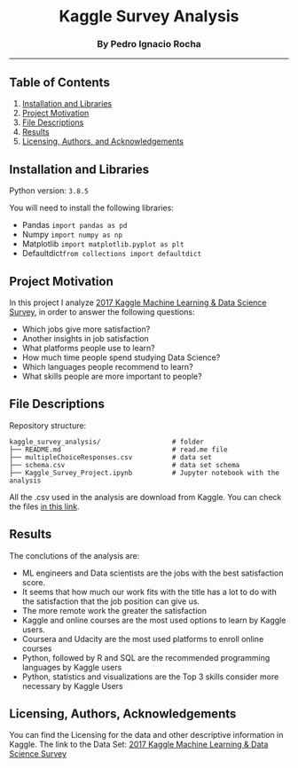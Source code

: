 # <center> Kaggle Survey Analysis </center>
### <center> By Pedro Ignacio Rocha </center>
-------

## Table of Contents

1. [Installation and Libraries](#installation)
2. [Project Motivation](#motivation)
3. [File Descriptions](#files)
4. [Results](#results)
5. [Licensing, Authors, and Acknowledgements](#licensing)

## Installation and Libraries  <a name="installation"></a>

Python version: `3.8.5`

You will need to install the following libraries:

* Pandas `import pandas as pd`
* Numpy `import numpy as np`
* Matplotlib `import matplotlib.pyplot as plt`
* Defaultdict`from collections import defaultdict`

## Project Motivation<a name="motivation"></a>
In this project I analyze [2017 Kaggle Machine Learning & Data Science Survey](https://www.kaggle.com/kaggle/kaggle-survey-2017), in order to answer the following questions:

* Which jobs give more satisfaction?
* Another insights in job satisfaction
* What platforms people use to learn?
* How much time people spend studying Data Science?
* Which languages people recommend to learn?
* What skills people are more important to people?

## File Descriptions <a name="files"></a>
Repository structure:
    
    kaggle_survey_analysis/                  # folder
    ├── README.md                            # read.me file 
    ├── multipleChoiceResponses.csv          # data set
    ├── schema.csv                           # data set schema
    ├── Kaggle_Survey_Project.ipynb          # Jupyter notebook with the analysis

All the .csv used in the analysis are download from Kaggle. You can check the files [in this link](https://www.kaggle.com/kaggle/kaggle-survey-2017).

## Results<a name="results"></a>

The conclutions of the analysis are:

* ML engineers and Data scientists are the jobs with the best satisfaction score.
* It seems that how much our work fits with the title has a lot to do with the satisfaction that the job position can give us.
* The more remote work the greater the satisfaction
* Kaggle and online courses are the most used options to learn by Kaggle users.
* Coursera and Udacity are the most used platforms to enroll online courses
* Python, followed by R and SQL are the recommended programming languages by Kaggle users
* Python, statistics and visualizations are the Top 3 skills consider more necessary by Kaggle Users

## Licensing, Authors, Acknowledgements<a name="licensing"></a>
You can find the Licensing for the data and other descriptive information in Kaggle.
The link to the Data Set: [2017 Kaggle Machine Learning & Data Science Survey](https://www.kaggle.com/kaggle/kaggle-survey-2017)
